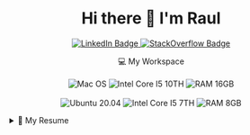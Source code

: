 <h1 align='center'>
  Hi there 👋 I'm Raul
</h1>

<p align='center'>
  
  <a href='https://www.linkendin.com/in/raulmello'>
    <img src='https://img.shields.io/badge/linkedin-%230077B5.svg?&style=for-the-badge&logo=linkedin&logoColor=white' alt='LinkedIn Badge' />
  </a>

  <a href='https://stackoverflow.com/users/14984057/raul-mello'>
    <img src='https://img.shields.io/badge/Stack_Overflow-FE7A16?style=for-the-badge&logo=stack-overflow&logoColor=white' alt='StackOverflow Badge' />
  </a>

</p>

<p align='center'>
  💻 My Workspace
  <br /><br />
  <img src='https://img.shields.io/badge/MAC%20OS-000000?style=for-the-badge&logo=apple&logoColor=white' alt='Mac OS' />
  <img src='https://img.shields.io/badge/Intel-Core_i5_10th-0071C5?style=for-the-badge&logo=intel&logoColor=white' alt='Intel Core I5 10TH' />
  <img src='https://img.shields.io/badge/RAM-16GB-%230071C5.svg?&style=for-the-badge&logoColor=white' alt='RAM 16GB' />
  <br /><br />
<!--   <img src='https://img.shields.io/badge/Windows-0078D6?style=for-the-badge&logo=windows&logoColor=white' alt='Windows10' /> -->
  <img src='https://img.shields.io/badge/Ubuntu-E95420?style=for-the-badge&logo=ubuntu&logoColor=white' alt='Ubuntu 20.04' />
  <img src='https://img.shields.io/badge/Intel-Core_i5_7th-0071C5?style=for-the-badge&logo=intel&logoColor=white' alt='Intel Core I5 7TH' />
  <img src='https://img.shields.io/badge/RAM-8GB-%230071C5.svg?&style=for-the-badge&logoColor=white' alt='RAM 8GB' />

</p>

<details>
  <summary>📃 My Resume</summary>


## Education

- 📖 **Information Systems**\
📆 2020 - Moment\
📍 **University of São Paulo** - São Paulo - SP, Brazil

## Experience
  
<img align="right" src='https://img.shields.io/badge/Gitlab-6666C4?logo=gitlab&logoColor=white' />
<img align="right" src='https://img.shields.io/badge/Java-FFFFFF?logo=java&logoColor=black' />
<img align="right" src='https://img.shields.io/badge/Spring-FFFFFF?logo=spring&logoColor=green' />
<img align="right" src='https://img.shields.io/badge/PostgreSQL-336791?logo=postgresql&logoColor=white' />
<img align="right" src='https://img.shields.io/badge/Kafka-FFFFFF?logo=apache-kafka&logoColor=black' />
<img align="right" src='https://img.shields.io/badge/Mongo-FFFFFF?logo=mongodb&logoColor=green' />

- 👨‍💻 **Software Engineer**\
📆 2021 - Moment\
📍 **PPRO** - São Paulo - SP, Brazil

- 👨‍💻 **Project Director**\
📆 2021 - Moment\
📍 **Síntese Jr.** - São Paulo - SP, Brazil

<img align="right" src='https://img.shields.io/badge/Github-000000?logo=github&logoColor=white' />
<img align="right" src='https://img.shields.io/badge/Netlify-00C7B7?logo=netlify&logoColor=white' />
<img align="right" src='https://img.shields.io/badge/PostgreSQL-336791?logo=postgresql&logoColor=white' />
<img align="right" src='https://img.shields.io/badge/Node.js-339933?logo=node.js&logoColor=white' />
<img align="right" src='https://img.shields.io/badge/React.js-61DAFB?logo=react&logoColor=black' />
<img align="right" src='https://img.shields.io/badge/Next.js-000000?logo=next.js&logoColor=white' />

- 👨‍💻 **Software Developer**\
📆 2020 - Moment\
📍 **Síntese Jr.** - São Paulo - SP, Brazil

</details>

<!--
### Hi there 👋

Dev and Project Director at @sintesejr

**raulmel1o/raulmel1o** is a ✨ _special_ ✨ repository because its `README.md` (this file) appears on your GitHub profile.

Here are some ideas to get you started:

- 🔭 I’m currently working on ...
- 🌱 I’m currently learning ...
- 👯 I’m looking to collaborate on ...
- 🤔 I’m looking for help with ...
- 💬 Ask me about ...
- 📫 How to reach me: ...
- 😄 Pronouns: ...
- ⚡ Fun fact: ...
-->
